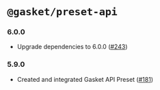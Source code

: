 # `@gasket/preset-api`

### 6.0.0

- Upgrade dependencies to 6.0.0 ([#243])

### 5.9.0

- Created and integrated Gasket API Preset ([#181])

[#181]: https://github.com/godaddy/gasket/pull/181
[#243]: https://github.com/godaddy/gasket/pull/243
